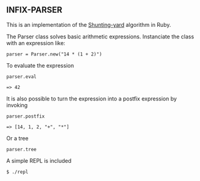INFIX-PARSER
------------

This is an implementation of the
[Shunting-yard](http://en.wikipedia.org/wiki/Shunting-yard_algorithm) algorithm
in Ruby.

The Parser class solves basic arithmetic expressions. Instanciate the class with an expression like:

    parser = Parser.new("14 * (1 + 2)")

To evaluate the expression

    parser.eval

    => 42

It is also possible to turn the expression into a postfix expression by invoking

    parser.postfix

    => [14, 1, 2, "+", "*"]

Or a tree

    parser.tree

A simple REPL is included

    $ ./repl
